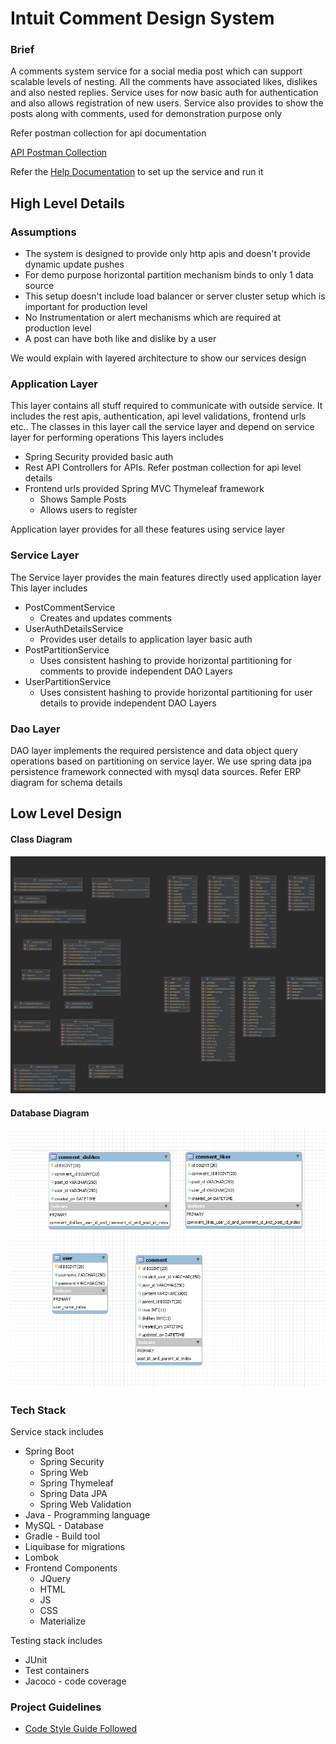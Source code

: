 # Intuit Comment Design System

### Brief

A comments system service for a social media post which can support scalable levels
of nesting. All the comments have associated likes, dislikes and also nested replies.
 Service uses for now basic auth for authentication and also allows registration of new users.
Service also provides to show the posts along with comments, used for demonstration purpose only

Refer postman collection for api documentation 

[API Postman Collection](./artifacts/Inuit%20Comment%20Design%20System.postman_collection.json)

Refer the [Help Documentation](./HELP.md) to set up the service and run it

## High Level Details

### Assumptions
 - The system is designed to provide only http apis and doesn't provide dynamic update pushes
 - For demo purpose horizontal partition mechanism binds to only 1 data source
 - This setup doesn't include load balancer or server cluster setup which is important for production level
 - No Instrumentation or alert mechanisms which are required at production level
 - A post can have both like and dislike by a user

We would explain with layered architecture to show our services design

### Application Layer
This layer contains all stuff required to communicate with outside service. 
It includes the rest apis, authentication, api level validations, frontend urls etc..
The classes in this layer call the service layer and depend on service layer for performing operations
This layers includes
 - Spring Security provided basic auth
 - Rest API Controllers for APIs. Refer postman collection for api level details
 - Frontend urls provided Spring MVC Thymeleaf framework
   - Shows Sample Posts
   - Allows users to register
 
Application layer provides for all these features using service layer

### Service Layer
The Service layer provides the main features directly used application layer
This layer includes
* PostCommentService
  * Creates and updates comments
* UserAuthDetailsService
  * Provides user details to application layer basic auth
* PostPartitionService
  * Uses consistent hashing to provide horizontal partitioning for comments to provide independent DAO Layers
* UserPartitionService
   * Uses consistent hashing to provide horizontal partitioning for user details to provide independent DAO Layers

### Dao Layer
DAO layer implements the required persistence and data object query operations based on partitioning on service layer. We use
 spring data jpa persistence framework connected with mysql data sources. Refer ERP diagram for schema details


## Low Level Design

#### Class Diagram

![Not Loading](./artifacts/classDiagram.png?raw=true)

#### Database Diagram

![Not Loading](./artifacts/dbSchemaDiagram.PNG?raw=true)


### Tech Stack
 Service stack includes
 - Spring Boot
   - Spring Security
   - Spring Web
   - Spring Thymeleaf
   - Spring Data JPA
   - Spring Web Validation
 - Java - Programming language
 - MySQL - Database
 - Gradle - Build tool
 - Liquibase for migrations
 - Lombok
 - Frontend Components 
   - JQuery 
   - HTML
   - JS
   - CSS
   - Materialize
 
 Testing stack includes
 - JUnit
 - Test containers
 - Jacoco - code coverage

### Project Guidelines
- [Code Style Guide Followed](https://google.github.io/styleguide/javaguide.html)




